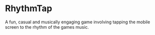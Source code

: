 # RhythmTap
A fun, casual and musically engaging game involving tapping the mobile screen to the rhythm of the games music.
